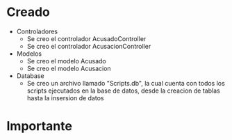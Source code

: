 # Creado

-   Controladores
    -   Se creo el controlador AcusadoController
    -   Se creo el controlador AcusacionController
-   Modelos
    -   Se creo el modelo Acusado
    -   Se creo el modelo Acusacion
-   Database
    -   Se creo un archivo llamado "Scripts.db", la cual cuenta con todos los scripts ejecutados en la base de datos, desde la creacion de tablas hasta la insersion de datos

# Importante
